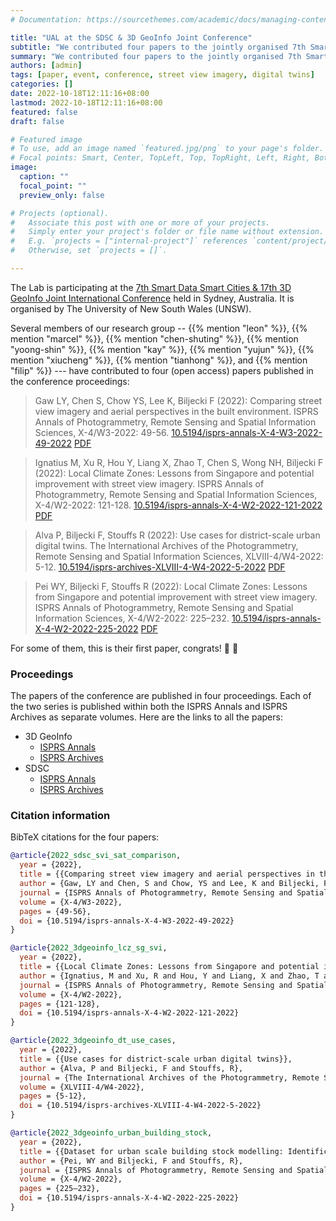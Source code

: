 ```yaml
---
# Documentation: https://sourcethemes.com/academic/docs/managing-content/

title: "UAL at the SDSC & 3D GeoInfo Joint Conference"
subtitle: "We contributed four papers to the jointly organised 7th Smart Data Smart Cities & 17th 3D GeoInfo events at UNSW Sydney"
summary: "We contributed four papers to the jointly organised 7th Smart Data Smart Cities & 17th 3D GeoInfo events at UNSW Sydney"
authors: [admin]
tags: [paper, event, conference, street view imagery, digital twins]
categories: []
date: 2022-10-18T12:11:16+08:00
lastmod: 2022-10-18T12:11:16+08:00
featured: false
draft: false

# Featured image
# To use, add an image named `featured.jpg/png` to your page's folder.
# Focal points: Smart, Center, TopLeft, Top, TopRight, Left, Right, BottomLeft, Bottom, BottomRight.
image:
  caption: ""
  focal_point: ""
  preview_only: false

# Projects (optional).
#   Associate this post with one or more of your projects.
#   Simply enter your project's folder or file name without extension.
#   E.g. `projects = ["internal-project"]` references `content/project/deep-learning/index.md`.
#   Otherwise, set `projects = []`.

---
```


The Lab is participating at the [7th Smart Data Smart Cities & 17th 3D GeoInfo
Joint International Conference](https://www.sdsc3dgeoinfo.unsw.edu.au) held in Sydney, Australia.
It is organised by The University of New South Wales (UNSW).

Several members of our research group -- {{% mention "leon" %}}, {{% mention "marcel" %}}, {{% mention "chen-shuting" %}}, {{% mention "yoong-shin" %}}, {{% mention "kay" %}}, {{% mention "yujun" %}}, {{% mention "xiucheng" %}}, {{% mention "tianhong" %}}, and {{% mention "filip" %}} --- have contributed to four (open access) papers published in the conference proceedings:

> Gaw LY, Chen S, Chow YS, Lee K, Biljecki F (2022): Comparing street view imagery and aerial perspectives in the built environment. ISPRS Annals of Photogrammetry, Remote Sensing and Spatial Information Sciences, X-4/W3-2022: 49-56. [<i class="ai ai-doi-square ai"></i> 10.5194/isprs-annals-X-4-W3-2022-49-2022](https://doi.org/10.5194/isprs-annals-X-4-W3-2022-49-2022) [<i class="far fa-file-pdf"></i> PDF](/publication/2022-sdsc-svi-sat-comparison/2022-sdsc-svi-sat-comparison.pdf)</i>

> Ignatius M, Xu R, Hou Y, Liang X, Zhao T, Chen S, Wong NH, Biljecki F (2022): Local Climate Zones: Lessons from Singapore and potential improvement with street view imagery. ISPRS Annals of Photogrammetry, Remote Sensing and Spatial Information Sciences, X-4/W2-2022: 121-128. [<i class="ai ai-doi-square ai"></i> 10.5194/isprs-annals-X-4-W2-2022-121-2022](https://doi.org/10.5194/isprs-annals-X-4-W2-2022-121-2022) [<i class="far fa-file-pdf"></i> PDF](/publication/2022-3-dgeoinfo-lcz-sg-svi/2022-3-dgeoinfo-lcz-sg-svi.pdf)</i>

> Alva P, Biljecki F, Stouffs R (2022): Use cases for district-scale urban digital twins. The International Archives of the Photogrammetry, Remote Sensing and Spatial Information Sciences, XLVIII-4/W4-2022: 5-12.  [<i class="ai ai-doi-square ai"></i> 10.5194/isprs-archives-XLVIII-4-W4-2022-5-2022](https://doi.org/10.5194/isprs-archives-XLVIII-4-W4-2022-5-2022) [<i class="far fa-file-pdf"></i> PDF](/publication/2022-3-dgeoinfo-dt-use-cases/2022-3-dgeoinfo-dt-use-cases.pdf)</i>

> Pei WY, Biljecki F, Stouffs R (2022): Local Climate Zones: Lessons from Singapore and potential improvement with street view imagery. ISPRS Annals of Photogrammetry, Remote Sensing and Spatial Information Sciences, X-4/W2-2022: 225–232. [<i class="ai ai-doi-square ai"></i> 10.5194/isprs-annals-X-4-W2-2022-225-2022](https://doi.org/10.5194/isprs-annals-X-4-W2-2022-225-2022) [<i class="far fa-file-pdf"></i> PDF](/publication/2022-3-dgeoinfo-urban-building-stock/2022-3-dgeoinfo-urban-building-stock.pdf)</i>


For some of them, this is their first paper, congrats! :raised_hands: :clap:

### Proceedings

The papers of the conference are published in four proceedings.
Each of the two series is published within both the ISPRS Annals and ISPRS Archives as separate volumes.
Here are the links to all the papers:

- 3D GeoInfo
  - [ISPRS Annals](https://www.isprs-ann-photogramm-remote-sens-spatial-inf-sci.net/X-4-W2-2022/)
  - [ISPRS Archives](https://www.int-arch-photogramm-remote-sens-spatial-inf-sci.net/XLVIII-4-W4-2022/)
- SDSC
  - [ISPRS Annals](https://www.isprs-ann-photogramm-remote-sens-spatial-inf-sci.net/X-4-W3-2022/)
  - [ISPRS Archives](https://www.int-arch-photogramm-remote-sens-spatial-inf-sci.net/XLVIII-4-W5-2022/)


### Citation information

BibTeX citations for the four papers:

```bibtex
@article{2022_sdsc_svi_sat_comparison,
  year = {2022},
  title = {{Comparing street view imagery and aerial perspectives in the built environment}},
  author = {Gaw, LY and Chen, S and Chow, YS and Lee, K and Biljecki, F}, 
  journal = {ISPRS Annals of Photogrammetry, Remote Sensing and Spatial Information Sciences}, 
  volume = {X-4/W3-2022},
  pages = {49-56},
  doi = {10.5194/isprs-annals-X-4-W3-2022-49-2022}
}
```

```bibtex
@article{2022_3dgeoinfo_lcz_sg_svi,
  year = {2022},
  title = {{Local Climate Zones: Lessons from Singapore and potential improvement with street view imagery}},
  author = {Ignatius, M and Xu, R and Hou, Y and Liang, X and Zhao, T and Chen, S and Wong, NH and Biljecki, F},
  journal = {ISPRS Annals of Photogrammetry, Remote Sensing and Spatial Information Sciences}, 
  volume = {X-4/W2-2022},
  pages = {121-128},
  doi = {10.5194/isprs-annals-X-4-W2-2022-121-2022}
}
```

```bibtex
@article{2022_3dgeoinfo_dt_use_cases,
  year = {2022},
  title = {{Use cases for district-scale urban digital twins}},
  author = {Alva, P and Biljecki, F and Stouffs, R},
  journal = {The International Archives of the Photogrammetry, Remote Sensing and Spatial Information Sciences}, 
  volume = {XLVIII-4/W4-2022},
  pages = {5-12},
  doi = {10.5194/isprs-archives-XLVIII-4-W4-2022-5-2022}
}
```

```bibtex
@article{2022_3dgeoinfo_urban_building_stock,
  year = {2022},
  title = {{Dataset for urban scale building stock modelling: Identification and review of potential data collection approaches}},
  author = {Pei, WY and Biljecki, F and Stouffs, R},
  journal = {ISPRS Annals of Photogrammetry, Remote Sensing and Spatial Information Sciences}, 
  volume = {X-4/W2-2022},
  pages = {225–232},
  doi = {10.5194/isprs-annals-X-4-W2-2022-225-2022}
}
```


